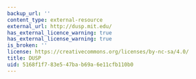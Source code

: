 ```yaml
---
backup_url: ''
content_type: external-resource
external_url: http://dusp.mit.edu/
has_external_licence_warning: true
has_external_license_warning: true
is_broken: ''
license: https://creativecommons.org/licenses/by-nc-sa/4.0/
title: DUSP
uid: 5168f1f7-83e5-47ba-b69a-6e11cfb110b0
---
```

